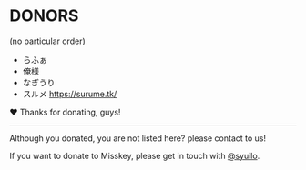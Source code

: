 DONORS
======

(no particular order)

* らふぁ
* 俺様
* なぎうり
* スルメ https://surume.tk/

:heart: Thanks for donating, guys!

---

Although you donated, you are not listed here? please contact to us!

If you want to donate to Misskey, please get in touch with [@syuilo][syuilo-link].

[syuilo-link]: https://syuilo.com
